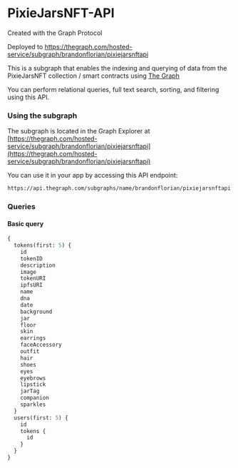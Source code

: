 # PixieJarsNFT-API

Created with the Graph Protocol

Deployed to https://thegraph.com/hosted-service/subgraph/brandonflorian/pixiejarsnftapi


This is a subgraph that enables the indexing and querying of data from the PixieJarsNFT collection / smart contracts using [The Graph](https://thegraph.com/)

You can perform relational queries, full text search, sorting, and filtering using this API.

### Using the subgraph

The subgraph is located in the Graph Explorer at [https://thegraph.com/hosted-service/subgraph/brandonflorian/pixiejarsnftapi](https://thegraph.com/hosted-service/subgraph/brandonflorian/pixiejarsnftapi)

You can use it in your app by accessing this API endpoint:

```markdown
https://api.thegraph.com/subgraphs/name/brandonflorian/pixiejarsnftapi
```

### Queries

#### Basic query

```graphql
{
  tokens(first: 5) {
    id
    tokenID
    description
    image
    tokenURI
    ipfsURI
    name
    dna
    date
    background
    jar
    floor
    skin
    earrings
    faceAccessory
    outfit
    hair
    shoes
    eyes
    eyebrows
    lipstick
    jarTag
    companion
    sparkles
  }
  users(first: 5) {
    id
    tokens {
      id
    }
  }
}
```
